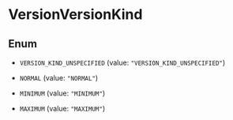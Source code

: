 
# VersionVersionKind

## Enum


* `VERSION_KIND_UNSPECIFIED` (value: `"VERSION_KIND_UNSPECIFIED"`)

* `NORMAL` (value: `"NORMAL"`)

* `MINIMUM` (value: `"MINIMUM"`)

* `MAXIMUM` (value: `"MAXIMUM"`)



